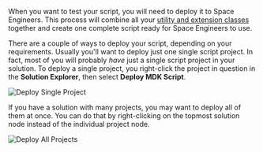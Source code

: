When you want to test your script, you will need to deploy it to Space Engineers. This process will combine all your [utility and extension classes](https://github.com/malware-dev/MDK-SE/wiki/Utility-Class-or-Extension-Class%3F) together and create one complete script ready for Space Engineers to use. 

There are a couple of ways to deploy your script, depending on your requirements. Usually you'll want to deploy just one single script project. In fact, most of you will probably _have_ just a single script project in your solution. To deploy a single project, you right-click the project in question in the **Solution Explorer**, then select **Deploy MDK Script**.

![Deploy Single Project](https://github.com/malware-dev/MDK-SE/blob/master/images/deploy-single.jpg)

If you have a solution with many projects, you may want to deploy all of them at once. You can do that by right-clicking on the topmost solution node instead of the individual project node.

![Deploy All Projects](https://github.com/malware-dev/MDK-SE/blob/master/images/deploy-all.jpg)